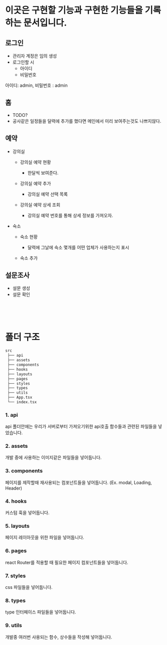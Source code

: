 # 이곳은 구현할 기능과 구현한 기능들을 기록하는 문서입니다.

## 로그인

- 관리자 계정은 임의 생성
- 로그인할 시
  - 아이디
  - 비밀번호

아이디: admin, 비밀번호 : admin

## 홈

- TODO?
- 공사같은 일정들을 달력에 추가를 했다면 메인에서 미리 보여주는것도 나쁘지않다.

## 예약

- 강의실

  - 강의실 예약 현황

    - 한달씩 보여준다.

  - 강의실 예약 추가

    - 강의실 예약 선택 목록

  - 강의실 예약 상세 조회
    - 강의실 예약 번호를 통해 상세 정보를 가져오자.

- 숙소

  - 숙소 현황

    - 달력에 그날에 숙소 몇개를 어떤 업체가 사용하는지 표시

  - 숙소 추가

## 설문조사

- 설문 생성
- 설문 확인

<br/>
<br/>
<br/>

# 폴더 구조

```bash
src
 ├── api
 ├── assets
 ├── components
 ├── hooks
 ├── layouts
 ├── pages
 ├── styles
 ├── types
 ├── utils
 ├── App.tsx
 └── index.tsx
```

### 1. api

api 폴더안에는 우리가 서버로부터 가져오기위한 api호출 함수들과 관련된 파일들을 넣었습니다.

### 2. assets

개발 중에 사용하는 이미지같은 파일들을 넣어둡니다.

### 3. components

페이지를 제작할때 재사용되는 컴포넌트들을 넣어둡니다. (Ex. modal, Loading, Header)

### 4. hooks

커스텀 훅을 넣어둡니다.

### 5. layouts

페이지 레이아웃을 위한 파일을 넣어둡니다.

### 6. pages

react Router를 적용할 때 필요한 페이지 컴포넌트들을 넣어둡니다.

### 7. styles

css 파일들을 넣어둡니다.

### 8. types

type 인터페이스 파일들을 넣어둡니다.

### 9. utils

개발중 여러번 사용되는 함수, 상수들을 작성해 넣어둡니다.
